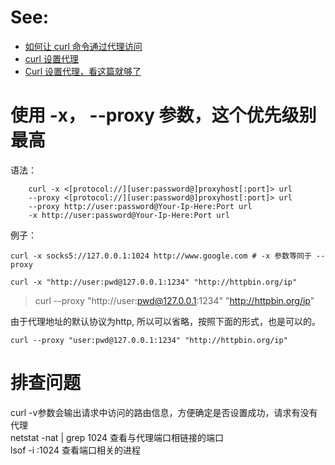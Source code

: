 # See:
- [如何让 curl 命令通过代理访问](https://linux.cn/article-9223-1.html)
- [curl 设置代理](https://zhuanlan.zhihu.com/p/58690128)
- [Curl 设置代理，看这篇就够了](https://droidyue.com/blog/2021/07/07/set-proxy-for-curl/)

# 使用 -x， --proxy 参数，这个优先级别最高
语法：
```
    curl -x <[protocol://][user:password@]proxyhost[:port]> url
    --proxy <[protocol://][user:password@]proxyhost[:port]> url
    --proxy http://user:password@Your-Ip-Here:Port url
    -x http://user:password@Your-Ip-Here:Port url
```
例子：
```
curl -x socks5://127.0.0.1:1024 http://www.google.com # -x 参数等同于 --proxy
```
```
curl -x "http://user:pwd@127.0.0.1:1234" "http://httpbin.org/ip"

```

> curl --proxy "http://user:pwd@127.0.0.1:1234" "http://httpbin.org/ip"

由于代理地址的默认协议为http, 所以可以省略，按照下面的形式，也是可以的。
```
curl --proxy "user:pwd@127.0.0.1:1234" "http://httpbin.org/ip"
```

# 排查问题

curl -v参数会输出请求中访问的路由信息，方便确定是否设置成功，请求有没有代理  
netstat -nat | grep 1024 查看与代理端口相链接的端口   
lsof -i :1024 查看端口相关的进程  
 
